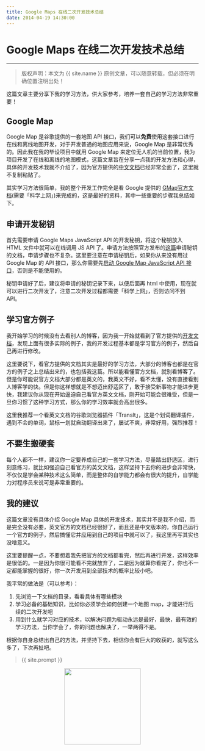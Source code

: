 ```yaml
---
title: Google Maps 在线二次开发技术总结
date: 2014-04-19 14:30:00
---
```


# Google Maps 在线二次开发技术总结
***
> 版权声明：本文为 {{ site.name }} 原创文章，可以随意转载，但必须在明确位置注明出处！


这篇文章主要分享下我的学习方法，供大家参考，培养一套自己的学习方法非常重要！

## Google Map
Google Map 是谷歌提供的一套地图 API 接口，我们可以**免费**使用这套接口进行在线和离线地图开发，对于开发普通的地图应用来说，Google Map 是非常优秀的。因此我在我的毕设项目中就用 Google Map 来定位无人机的当前位置，我为项目开发了在线和离线的地图模式，这篇文章旨在分享一点我的开发方法和心得，具体的开发技术我就不介绍了，因为官方提供的[中文文档](https://developers.google.com/maps/documentation/javascript/)已经非常全面了，这里就不复制粘贴了。

其实学习方法很简单，我的整个开发工作完全是看 Google 提供的 [GMap官方文档](https://developers.google.com/maps/documentation/javascript/)(需要「科学上网」)来完成的，这是最好的资料，其中一些重要的步骤我总结如下。

## 申请开发秘钥
首先需要申请 Google Maps JavaScript API 的开发秘钥，将这个秘钥放入 HTML 文件中就可以在线调用 JS API 了。申请方法按照官方发布的[这篇](https://developers.google.com/maps/documentation/javascript/get-api-key)申请秘钥的文档，申请步骤也不复杂。这里要注意在申请秘钥后，如果你从来没有用过 Google Map 的 API 接口，那么你需要先[启动 Google Map JavaScript API 接口](https://console.developers.google.com/apis/library/maps-backend.googleapis.com/?id=fd73ab50-9916-4cde-a0f6-dc8be0a0d425&project=q3dgroundstation&folder&organizationId)，否则是不能使用的。

秘钥申请好了后，建议将申请的秘钥记录下来，以便后面再 html 中使用，现在就可以进行二次开发了，注意二次开发过程都需要「科学上网」，否则访问不到 API。

## 学习官方例子
我开始学习的时候没有去看别人的博客，因为我一开始就看到了官方提供的[开发文档](https://developers.google.com/maps/documentation/javascript/tutorial)，发现上面有很多实际的例子，我的开发过程基本都是学习官方的例子，然后自己再进行修改。

这里要说下，看官方提供的文档其实是最好的学习方法，大部分的博客也都是在官方的例子之上总结出来的，也包括我这篇。所以能看懂官方文档，就别看博客了。但是你可能说官方文档大部分都是英文的，我英文不好，看不太懂，没有直接看别人博客学的快。但是你这样想就是不想迈出舒适区了，敢于接受新事物才能进步更快，我建议你从现在开始逼迫自己看官方英文文档，刚开始可能会很难受，但是一旦你习惯了这种学习方式，那么你的学习效率就会高出很多。

这里我推荐一个看英文文档的谷歌浏览器插件「Translt」，这是个划词翻译插件，遇到不会的单词，鼠标一划就自动翻译出来了，屡试不爽，非常好用，强烈推荐！

## 不要生搬硬套
每个人都不一样，建议你一定要养成自己的一套学习方法，尽量踏出舒适区，进行刻意练习，就比如强迫自己看官方的英文文档，这样坚持下去你的进步会非常快，不仅仅是学会某种技术这么简单，而是整体的自学能力都会有很大的提升，自学能力对程序员来说可是非常重要的。

## 我的建议
这篇文章没有具体介绍 Google Map 具体的开发技术，其实并不是我不介绍，而是完全没有必要，英文官方的文档已经很好了，而且还是中文版本的，你自己运行一个官方的例子，然后搞懂它并应用到自己的项目中就可以了，我这里再写其实也没啥意义。

这里要提醒一点，不要想着我先把官方的文档都看完，然后再进行开发，这样效率是很低的。一是因为你很可能看不完就放弃了，二是因为就算你看完了，你也不一定都能掌握的很好，你一次开发用到全部技术的概率比较小吧。

我平常的做法是（可以参考）：
1. 先浏览一下文档的目录，看看具体有哪些模块
2. 学习必备的基础知识，比如你必须学会如何创建一个地图 map，才能进行后续的二次开发吧
3. 用到什么就学习对应的技术，以解决问题为驱动永远是最好，最快，最有效的学习方法，当你学会了，你的问题也解决了，一举两得不是。

根据你自身总结出自己的方法，并坚持下去，相信你会有巨大的收获的，就写这么多了，下次再扯吧。

> {{ site.prompt }}

<div  align="center">
<img src="http://cdeveloper.cn/images/wechart.jpg" width = "200" height = "200"/>
